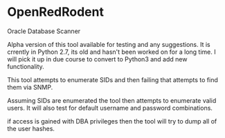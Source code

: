 # OpenRedRodent
Oracle Database Scanner

Alpha version of this tool available for testing and any suggestions. It is crrently in Python 2.7, its old and hasn't been worked on for a long time. I will pick it up in due course to convert to Python3 and add new functionality. 

This tool attempts to enumerate SIDs and then failing that attempts to find them via SNMP. 

Assuming SIDs are enumerated the tool then attempts to enumerate valid users. It will also test for default username and password combinations. 

if access is gained with DBA privileges then the tool will try to dump all of the user hashes. 


